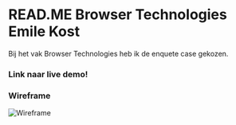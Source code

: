# READ.ME Browser Technologies Emile Kost

Bij het vak Browser Technologies heb ik de enquete case gekozen. 

### Link naar live demo!

### Wireframe 
![Wireframe](https://user-images.githubusercontent.com/70690100/162283119-af53366e-e7f4-4807-8776-a708f1b3a21a.png)



